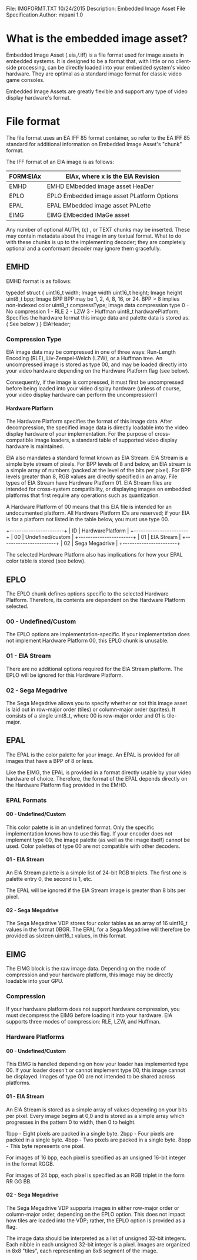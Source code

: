 File: IMGFORMT.TXT
10/24/2015
Description: Embedded Image Asset File Specification
Author: mipani
1.0

# What is the embedded image asset?

Embedded Image Asset (.eia,/.iff) is a file format used for image assets in
embedded systems. It is designed to be a format that, with little or no
client-side processing, can be directly loaded into your embedded system's video
hardware. They are optimal as a standard image format for classic video game
consoles.

Embedded Image Assets are greatly flexible and support any type of video
display hardware's format.

# File format

The file format uses an EA IFF 85 format container, so refer to the EA IFF 85
standard for additional information on Embedded Image Asset's "chunk" format.

The IFF format of an EIA image is as follows:

| FORM:EIAx		| EIAx, where x is the EIA Revision	      |
|-----------------------|---------------------------------------------|
| EMHD			| EMHD EMbedded image asset HeaDer	      |
| EPLO			| EPLO Embedded image asset PLatform Options  |
| EPAL			| EPAL EMbedded image asset PALette           |
| EIMG			| EIMG EMbedded IMaGe asset		      |

Any number of optional AUTH, (c)  , or TEXT chunks may be inserted. These
may contain metadata about the image in any textual format. What to do with
these chunks is up to the implementing decoder; they are completely optional
and a conformant decoder may ignore them gracefully.

## EMHD

EMHD format is as follows:

typedef struct {
	uint16_t		width;				Image width
	uint16_t		height;				Image height
	uint8_t			bpp;				Image BPP
										BPP may be 1, 2, 4, 8, 16, or 24.
										BPP > 8 implies non-indexed color
	uint8_t			compressType;		image data compression type
										0 - No compression
										1 - RLE
										2 - LZW
										3 - Huffman
	uint8_t			hardwarePlatform;	Specifies the hardware format
										this image data and palette
										data is stored as.
										( See below )
} EIAHeader;

### Compression Type
EIA image data may be compressed in one of three ways: Run-Length Encoding
(RLE), Liv-Zempel-Welch (LZW), or a Huffman tree. An uncompressed image is
stored as type 00, and may be loaded directly into your video hardware
depending on the Hardware Platform flag (see below).

Consequently, if the image is compressed, it must first be uncompressed
before being loaded into your video display hardware (unless of course, your
video display hardware can perform the uncompression!)

#### Hardware Platform
The Hardware Platform specifies the format of this image data. After
decompression, the specified image data is directly loadable into
the video display hardware of your implementation. For the purpose
of cross-compatible image loaders, a standard table of supported
video display hardware is maintained.

EIA also mandates a standard format known as EIA Stream. EIA Stream
is a simple byte stream of pixels. For BPP levels of 8 and below, an
EIA stream is a simple array of numbers (packed at the level of the bits
per pixel). For BPP levels greater than 8, RGB values are directly
specified in an array. File types of EIA Stream have Hardware Platform 01.
EIA Stream files are intended for cross-system compatibility, or displaying
images on embedded platforms that first require any operations such as
quantization.

A Hardware Platform of 00 means that this EIA file is intended for an
undocumented platform. All Hardware Platform IDs are reserved; if your
EIA is for a platform not listed in the table below, you must use type 00.

+-----------------------+
| ID | HardwarePlatform |
+-----------------------+
| 00 | Undefined/custom |
+-----------------------+
| 01 | EIA Stream		|
+-----------------------+
| 02 | Sega Megadrive   |
+-----------------------+

The selected Hardware Platform also has implications for how your EPAL
color table is stored (see below).

## EPLO
The EPLO chunk defines options specific to the selected Hardware Platform.
Therefore, its contents are dependent on the Hardware Platform selected.

### 00 - Undefined/Custom
The EPLO options are implementation-specific. If your implementation does not
implement Hardware Platform 00, this EPLO chunk is unusable.

### 01 - EIA Stream
There are no additional options required for the EIA Stream platform. The EPLO
will be ignored for this Hardware Platform.

### 02 - Sega Megadrive
The Sega Megadrive allows you to specify whether or not this image asset
is laid out in row-major order (tiles) or column-major order (sprites).
It consists of a single uint8_t, where 00 is row-major order and 01 is
tile-major.

## EPAL
The EPAL is the color palette for your image. An EPAL is provided for all images
that have a BPP of 8 or less.

Like the EIMG, the EPAL is provided in a format directly usable by your video
hardware of choice. Therefore, the format of the EPAL depends directly on
the Hardware Platform flag provided in the EMHD.

### EPAL Formats

#### 00 - Undefined/Custom
This color palette is in an undefined format. Only the specific implementation
knows how to use this flag. If your encoder does not implement type 00, the
image palette (as well as the image itself) cannot be used. Color palettes of
type 00 are not compatible with other decoders.

#### 01 - EIA Stream
An EIA Stream palette is a simple list of 24-bit RGB triplets. The first one
is palette entry 0, the second is 1, etc.

The EPAL will be ignored if the EIA Stream image is greater
than 8 bits per pixel.

#### 02 - Sega Megadrive
The Sega Megadrive VDP stores four color tables as an array of 16 uint16_t
values in the format 0BGR. The EPAL for a Sega Megadrive will therefore
be provided as sixteen uint16_t values, in this format.

## EIMG
The EIMG block is the raw image data. Depending on the mode of compression
and your hardware platform, this image may be directly loadable into your GPU.

### Compression
If your hardware platform does not support hardware compression, you must
decompress the EIMG before loading it into your hardware. EIA supports three
modes of compression: RLE, LZW, and Huffman.

### Hardware Platforms

#### 00 - Undefined/Custom
This EIMG is handled depending on how your loader has implemented type 00.
If your loader doesn't or cannot implement type 00, this image cannot be
displayed. Images of type 00 are not intended to be shared across platforms.

#### 01 - EIA Stream
An EIA Stream is stored as a simple array of values depending on your bits
per pixel. Every image begins at 0,0 and is stored as a simple array which
progresses in the pattern 0 to width, then 0 to height.

1bpp - Eight pixels are packed in a single byte.
2bpp - Four pixels are packed in a single byte.
4bpp - Two pixels are packed in a single byte.
8bpp - This byte represents one pixel.

For images of 16 bpp, each pixel is specified as an unsigned 16-bit integer
in the format RGGB.

For images of 24 bpp, each pixel is specified as an RGB triplet in the form
RR GG BB.

#### 02 - Sega Megadrive
The Sega Megadrive VDP supports images in either row-major order or column-major
order, depending on the EPLO option. This does not impact how tiles are loaded
into the VDP; rather, the EPLO option is provided as a flag.

The image data should be interpreted as a list of unsigned 32-bit integers.
Each nibble in each unsigned 32-bit integer is a pixel. Images are organized
in 8x8 "tiles", each representing an 8x8 segment of the image.
